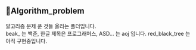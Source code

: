 ## 🐠Algorithm_problem
알고리즘 문제 푼 것들 올리는 폴더입니다.<br>
beak_  는 백준, 한글 제목은 프로그래머스, ASD... 는 aoj 입니다.
red_black_tree 는 아직 구현중입니다.